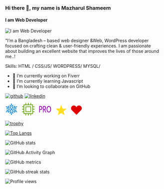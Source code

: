 ### Hi there 👋, my name is Mazharul Shameem
#### I am Web Developer
![I am Web Developer](https://www.google.com/imgres?imgurl=https%3A%2F%2Fimage.shutterstock.com%2Fimage-vector%2Fman-working-on-laptop-vector-260nw-1706903890.jpg&imgrefurl=https%3A%2F%2Fwww.shutterstock.com%2Fsearch%2Fweb%2Bdevelopment%2Bflyer%3Fimage_type%3Dvector&tbnid=_fuwqNU6rcs0oM&vet=12ahUKEwjxs7zuv5D1AhUJArcAHSRkBbUQMygbegUIARCEAg..i&docid=iTy2hNHWOevWhM&w=260&h=280&q=animation%20cartoon%20web%20developer%20pic&ved=2ahUKEwjxs7zuv5D1AhUJArcAHSRkBbUQMygbegUIARCEAg)

"I’m a Bangladesh – based web designer &Web, WordPress developer focused on crafting clean & user-friendly experiences. I am passionate about building an excellent website that improves the lives of those around me..!

Skills:  HTML / CSS/JS/ WORDPRESS/ MYSQL/

- 🔭 I’m currently working on Fiverr 
- 🌱 I’m currently learning Javascript 
- 👯 I’m looking to collaborate on GitHub 


[<img src='https://cdn.jsdelivr.net/npm/simple-icons@3.0.1/icons/github.svg' alt='github' height='40'>](https://github.com/https://github.com/mazharulshameem)  [<img src='https://cdn.jsdelivr.net/npm/simple-icons@3.0.1/icons/linkedin.svg' alt='linkedin' height='40'>](https://www.linkedin.com/in/https://www.linkedin.com/in/mazharulshameem//)  

<a href='https://archiveprogram.github.com/'><img src='https://raw.githubusercontent.com/acervenky/animated-github-badges/master/assets/acbadge.gif' width='40' height='40'></a> <a href='https://docs.github.com/en/developers'><img src='https://raw.githubusercontent.com/acervenky/animated-github-badges/master/assets/devbadge.gif' width='40' height='40'></a> <a href='https://github.com/pricing'><img src='https://raw.githubusercontent.com/acervenky/animated-github-badges/master/assets/pro.gif' width='40' height='40'></a> <a href='https://stars.github.com/'><img src='https://raw.githubusercontent.com/acervenky/animated-github-badges/master/assets/starbadge.gif' width='35' height='35'></a> <a href='https://docs.github.com/en/github/supporting-the-open-source-community-with-github-sponsors'><img src='https://raw.githubusercontent.com/acervenky/animated-github-badges/master/assets/sponsorbadge.gif' width='35' height='35'></a> 

[![trophy](https://github-profile-trophy.vercel.app/?username=https://github.com/mazharulshameem)](https://github.com/ryo-ma/github-profile-trophy)

[![Top Langs](https://github-readme-stats.vercel.app/api/top-langs/?username=https://github.com/mazharulshameem)](https://github.com/anuraghazra/github-readme-stats)

![GitHub stats](https://github-readme-stats.vercel.app/api?username=https://github.com/mazharulshameem&show_icons=true&count_private=true)  

![GitHub Activity Graph](https://activity-graph.herokuapp.com/graph?username=https://github.com/mazharulshameem)  

![GitHub metrics](https://metrics.lecoq.io/https://github.com/mazharulshameem)  

![GitHub streak stats](https://github-readme-streak-stats.herokuapp.com/?user=https://github.com/mazharulshameem)  

![Profile views](https://gpvc.arturio.dev/https://github.com/mazharulshameem)  
